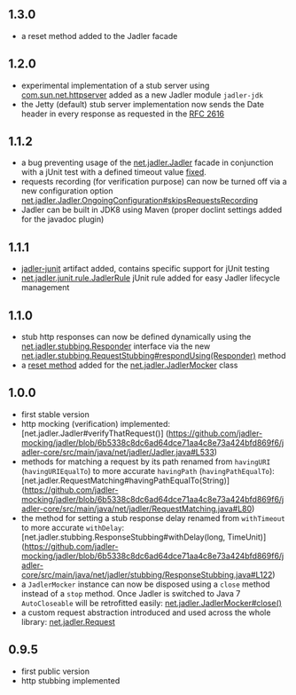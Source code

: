 ## 1.3.0
* a reset method added to the Jadler facade

## 1.2.0
* experimental implementation of a stub server using [com.sun.net.httpserver](https://docs.oracle.com/javase/6/docs/jre/api/net/httpserver/spec/com/sun/net/httpserver/HttpServer.html) added as a new Jadler module `jadler-jdk`
* the Jetty (default) stub server implementation now sends the Date header in every response as requested in the [RFC 2616](http://www.w3.org/Protocols/rfc2616/rfc2616-sec14.html#sec14.18)

## 1.1.2
* a bug preventing usage of the [net.jadler.Jadler](https://github.com/jadler-mocking/jadler/blob/f2197df3efa1e49e8cb6def08fd8a9a97e826523/jadler-core/src/main/java/net/jadler/Jadler.java) facade in conjunction with a jUnit test with a defined timeout value [fixed](https://github.com/jadler-mocking/jadler/blob/f2197df3efa1e49e8cb6def08fd8a9a97e826523/jadler-core/src/main/java/net/jadler/Jadler.java#L534).
* requests recording (for verification purpose) can now be turned off via a new configuration option [net.jadler.Jadler.OngoingConfiguration#skipsRequestsRecording](https://github.com/jadler-mocking/jadler/blob/352e85badd090cd3be00c8a28a69b69401e01951/jadler-core/src/main/java/net/jadler/Jadler.java#L735)
* Jadler can be built in JDK8 using Maven (proper doclint settings added for the javadoc plugin)

## 1.1.1
* [jadler-junit](https://github.com/jadler-mocking/jadler/blob/42a429ca31ae12c36ed8faf90014c91fa7a1e3c8/jadler-junit/pom.xml) artifact added, contains specific support for jUnit testing
* [net.jadler.junit.rule.JadlerRule](https://github.com/jadler-mocking/jadler/blob/42a429ca31ae12c36ed8faf90014c91fa7a1e3c8/jadler-junit/src/main/java/net/jadler/junit/rule/JadlerRule.java) jUnit rule added for easy Jadler lifecycle management

## 1.1.0
* stub http responses can now be defined dynamically using the [net.jadler.stubbing.Responder](https://github.com/jadler-mocking/jadler/blob/0dff7a0c8cbfd07d5e3f54a5f87f94e1ede021bc/jadler-core/src/main/java/net/jadler/stubbing/Responder.java) interface via the new [net.jadler.stubbing.RequestStubbing#respondUsing(Responder)](https://github.com/jadler-mocking/jadler/blob/0dff7a0c8cbfd07d5e3f54a5f87f94e1ede021bc/jadler-core/src/main/java/net/jadler/stubbing/RequestStubbing.java#L30) method
* a  [reset method](https://github.com/jadler-mocking/jadler/blob/0dff7a0c8cbfd07d5e3f54a5f87f94e1ede021bc/jadler-core/src/main/java/net/jadler/JadlerMocker.java#L356) added for the [net.jadler.JadlerMocker](https://github.com/jadler-mocking/jadler/blob/0dff7a0c8cbfd07d5e3f54a5f87f94e1ede021bc/jadler-core/src/main/java/net/jadler/JadlerMocker.java) class

## 1.0.0
* first stable version
* http mocking (verification) implemented: [net.jadler.Jadler#verifyThatRequest()] (https://github.com/jadler-mocking/jadler/blob/6b5338c8dc6ad64dce71aa4c8e73a424bfd869f6/jadler-core/src/main/java/net/jadler/Jadler.java#L533)
* methods for matching a request by its path renamed from `havingURI` (`havingURIEqualTo`) to more accurate `havingPath` (`havingPathEqualTo`): [net.jadler.RequestMatching#havingPathEqualTo(String)] (https://github.com/jadler-mocking/jadler/blob/6b5338c8dc6ad64dce71aa4c8e73a424bfd869f6/jadler-core/src/main/java/net/jadler/RequestMatching.java#L80)
* the method for setting a stub response delay renamed from `withTimeout` to more accurate `withDelay`: [net.jadler.stubbing.ResponseStubbing#withDelay(long, TimeUnit)] (https://github.com/jadler-mocking/jadler/blob/6b5338c8dc6ad64dce71aa4c8e73a424bfd869f6/jadler-core/src/main/java/net/jadler/stubbing/ResponseStubbing.java#L122)
* a `JadlerMocker` instance can now be disposed using a `close` method instead of a `stop` method. Once Jadler is switched to Java 7 `AutoCloseable` will be retrofitted easily: [net.jadler.JadlerMocker#close()](https://github.com/jadler-mocking/jadler/blob/6b5338c8dc6ad64dce71aa4c8e73a424bfd869f6/jadler-core/src/main/java/net/jadler/JadlerMocker.java#L138)
* a custom request abstraction introduced and used across the whole library: [net.jadler.Request](https://github.com/jadler-mocking/jadler/blob/6b5338c8dc6ad64dce71aa4c8e73a424bfd869f6/jadler-core/src/main/java/net/jadler/Request.java)

## 0.9.5
* first public version
* http stubbing implemented
